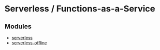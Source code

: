 # Serverless / Functions-as-a-Service

## Modules

* [serverless](https://github.com/serverless/serverless)
* [serverless-offline](https://github.com/dherault/serverless-offline)

